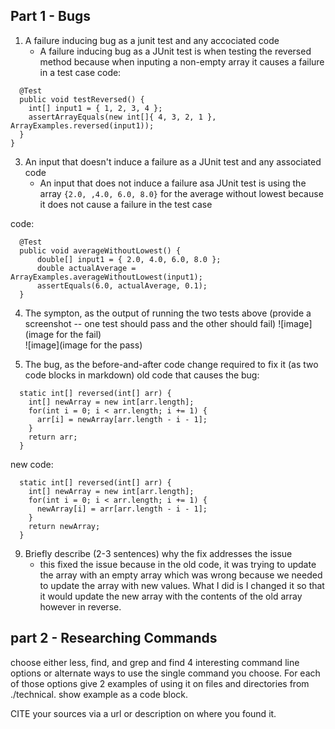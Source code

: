 ## Part 1 - Bugs
1. A failure inducing bug as a junit test and any accociated code
   - A failure inducing bug as a JUnit test is when testing the reversed method because when inputing a non-empty array it causes a failure in a test case
   code:
```
  @Test
  public void testReversed() {
    int[] input1 = { 1, 2, 3, 4 };
    assertArrayEquals(new int[]{ 4, 3, 2, 1 }, ArrayExamples.reversed(input1));
  }
}
```


3. An input that doesn't induce a failure as a JUnit test and any associated code
   - An input that does not induce a failure asa JUnit test is using the array `{2.0, ,4.0, 6.0, 8.0}` for the average without lowest because it does not cause a failure in the test case
  
code:
```
  @Test 
  public void averageWithoutLowest() {
      double[] input1 = { 2.0, 4.0, 6.0, 8.0 };
      double actualAverage = ArrayExamples.averageWithoutLowest(input1);
      assertEquals(6.0, actualAverage, 0.1);
  }
```


4. The sympton, as the output of running the two tests above (provide a screenshot -- one test should pass and the other should fail)
   ![image](image for the fail)   
   ![image](image for the pass)
   

7. The bug, as the before-and-after code change required to fix it (as two code blocks in markdown)
old code that causes the bug:
```
  static int[] reversed(int[] arr) {
    int[] newArray = new int[arr.length];
    for(int i = 0; i < arr.length; i += 1) {
      arr[i] = newArray[arr.length - i - 1];
    }
    return arr;
  }
```

new code: 
```
  static int[] reversed(int[] arr) {
    int[] newArray = new int[arr.length];
    for(int i = 0; i < arr.length; i += 1) {
      newArray[i] = arr[arr.length - i - 1];
    }
    return newArray;
  }
```


9. Briefly describe (2-3 sentences) why the fix addresses the issue
    - this fixed the issue because in the old code, it was trying to update the array with an empty array which was wrong because we needed to update the array with new values. What I did is I changed it so that it would update the new array with the contents of the old array however in reverse.


## part 2 - Researching Commands

choose either less, find, and grep and find 4 interesting command line options or alternate ways to use the single command you choose. For each of those options give 2 examples of using it on files and directories from ./technical. show example as a code block. 

CITE your sources via a url or description on where you found it.


